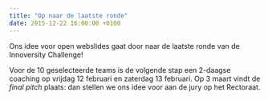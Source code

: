 ```yaml
---
title: "Op naar de laatste ronde"
date: 2015-12-22 16:00:00 +0100
---
```

Ons idee voor open webslides gaat door naar de laatste ronde
van de Innoversity Challenge!

Voor de 10 geselecteerde teams is de volgende stap
een 2-daagse coaching op vrijdag 12 februari en zaterdag 13 februari.
Op 3 maart vindt de _final pitch_ plaats:
dan stellen we ons idee voor aan de jury op het Rectoraat.
